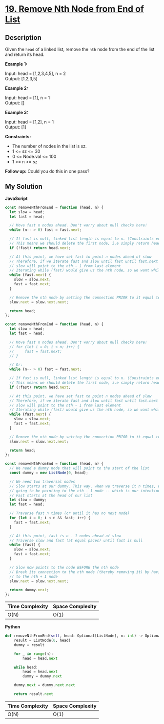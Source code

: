 # [19. Remove Nth Node from End of List](https://leetcode.com/problems/remove-nth-node-from-end-of-list)

## Description

Given the `head` of a linked list, remove the `nth` node from the end of the list and return its head.

**Example 1:**

Input: head = [1,2,3,4,5], n = 2  
Output: [1,2,3,5]

**Example 2:**

Input: head = [1], n = 1  
Output: []

**Example 3:**

Input: head = [1,2], n = 1  
Output: [1]

**Constraints:**

- The number of nodes in the list is sz.
- 1 <= sz <= 30
- 0 <= Node.val <= 100
- 1 <= n <= sz

**Follow up:** Could you do this in one pass?

## My Solution

**JavaScript**

```js
const removeNthFromEnd = function (head, n) {
  let slow = head;
  let fast = head;

  // Move fast n nodes ahead. Don't worry about null checks here!
  while (n-- > 0) fast = fast.next;

  // If fast is null, linked list length is equal to n. (Constraints ensure length never < n)
  // This means we should delete the first node, i.e simply return head.next
  if (!fast) return head.next;

  // At this point, we have set fast to point n nodes ahead of slow
  // Therefore, if we iterate fast and slow until fast until fast.next isn't null,
  // slow will point to the nth - 1 from last element
  // Iterating while (fast) would give us the nth node, so we want while (fast.next) here!
  while (fast.next) {
    slow = slow.next;
    fast = fast.next;
  }

  // Remove the nth node by setting the connection PRIOR to it equal to the node AFTER it
  slow.next = slow.next.next;

  return head;
};
```

```js
const removeNthFromEnd = function (head, n) {
  let slow = head;
  let fast = head;

  // Move fast n nodes ahead. Don't worry about null checks here!
  // for (let i = 0; i < n; i++) {
  //     fast = fast.next;
  // }

  // Or:
  while (n-- > 0) fast = fast.next;

  // If fast is null, linked list length is equal to n. (Constraints ensure length never < n)
  // This means we should delete the first node, i.e simply return head.next
  if (!fast) return head.next;

  // At this point, we have set fast to point n nodes ahead of slow
  // Therefore, if we iterate fast and slow until fast until fast.next isn't null,
  // slow will point to the nth - 1 from last element
  // Iterating while (fast) would give us the nth node, so we want while (fast.next) here!
  while (fast.next) {
    slow = slow.next;
    fast = fast.next;
  }

  // Remove the nth node by setting the connection PRIOR to it equal to the node AFTER it
  slow.next = slow.next.next;

  return head;
};
```

```js
const removeNthFromEnd = function (head, n) {
  // We need a dummy node that will point to the start of the list
  const dummy = new ListNode(0, head);

  // We need two traversal nodes
  // Slow starts at our dummy. This way, when we traverse it n times, we are actually
  // going to be pointing to the nth - 1 node -- which is our intention!
  // Fast starts at the head of our list
  let slow = dummy;
  let fast = head;

  // Traverse fast n times (or until it has no next node)
  for (let i = 0; i < n && fast; i++) {
    fast = fast.next;
  }

  // At this point, fast is n - 1 nodes ahead of slow
  // Traverse slow and fast (at equal paces) until fast is null
  while (fast) {
    slow = slow.next;
    fast = fast.next;
  }

  // Slow now points to the node BEFORE the nth node
  // Break its connection to the nth node (thereby removing it) by having its next point
  // to the nth + 1 node
  slow.next = slow.next.next;

  return dummy.next;
};
```

| Time Complexity | Space Complexity |
| --------------- | ---------------- |
| O(N)            | O(1)             |

**Python**

```python
def removeNthFromEnd(self, head: Optional[ListNode], n: int) -> Optional[ListNode]:
    result = ListNode(0, head)
    dummy = result

    for _ in range(n):
        head = head.next

    while head:
        head = head.next
        dummy = dummy.next

    dummy.next = dummy.next.next

    return result.next
```

| Time Complexity | Space Complexity |
| --------------- | ---------------- |
| O(N)            | O(1)             |
